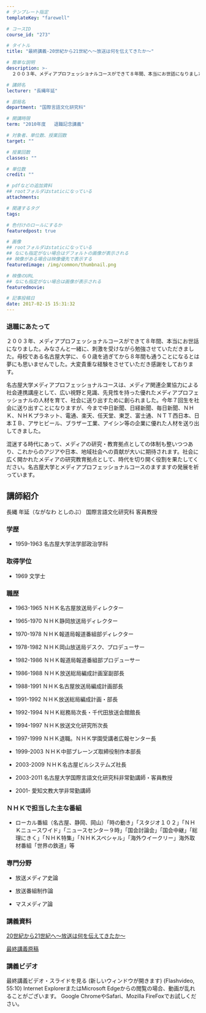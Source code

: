 ```yaml
---
# テンプレート指定
templateKey: "farewell"

# コースID
course_id: "273"

# タイトル
title: "最終講義-20世紀から21世紀へ〜放送は何を伝えてきたか〜"

# 簡単な説明
description: >-
  ２００３年、メディアプロフェッショナルコースができて８年間、本当にお世話になりました。みなさんと一緒に、刺激を受けながら勉強させていただきました。母校である名古屋大学に、６０歳を過ぎてから８年...

# 講師名
lecturer: "長縄年延"

# 部局名
department: "国際言語文化研究科"

# 開講時限
term: "2010年度	退職記念講義"

# 対象者、単位数、授業回数
target: ""

# 授業回数
classes: ""

# 単位数
credit: ""

# pdfなどの追加資料
## rootフォルダはstaticになっている
attachments: 

# 関連するタグ
tags:

# 色付けのロールにするか
featuredpost: true

# 画像
## rootフォルダはstaticになっている
## なにも指定がない場合はデフォルトの画像が表示される
## 映像がある場合は映像優先で表示する
featuredimage: /img/common/thumbnail.png

# 映像のURL
## なにも指定がない場合は画像が表示される
featuredmovie: 

# 記事投稿日
date: 2017-02-15 15:31:32
---
```


### 退職にあたって


２００３年、メディアプロフェッショナルコースができて８年間、本当にお世話になりました。みなさんと一緒に、刺激を受けながら勉強させていただきました。母校である名古屋大学に、６０歳を過ぎてから８年間も通うことになるとは夢にも思いませんでした。大変貴重な経験をさせていただき感謝をしております。

名古屋大学メディアプロフェッショナルコースは、メディア関連企業協力による社会連携講座として、広い視野と見識、先見性を持った優れたメディアプロフェッショナルの人材を育て、社会に送り出すために創られました。今年７回生を社会に送り出すことになりますが、今まで中日新聞、日経新聞、毎日新聞、ＮＨＫ、ＮＨＫプラネット、電通、楽天、任天堂、東芝、富士通、ＮＴＴ西日本、日本ＩＢ、アサヒビール、ブラザー工業、アイシン等の企業に優れた人材を送り出してきました。

混迷する時代にあって、メディアの研究・教育拠点としての体制も整いつつあり、これからのアジアや日本、地域社会への貢献が大いに期待されます。社会に広く開かれたメディアの研究教育拠点として、時代を切り開く役割を果たしてください。名古屋大学とメディアプロフェッショナルコースのますますの発展を祈っています。


## 講師紹介


長縄 年延（ながなわ としのぶ） 国際言語文化研究科 客員教授


### 学歴



* 1959-1963 名古屋大学法学部政治学科


### 取得学位



* 1969 文学士


### 職歴



* 1963-1965 ＮＨＫ名古屋放送局ディレクター

* 1965-1970 ＮＨＫ静岡放送局ディレクター

* 1970-1978 ＮＨＫ報道局報道番組部ディレクター

* 1978-1982 ＮＨＫ岡山放送局デスク、プロデューサー

* 1982-1986 ＮＨＫ報道局報道番組部プロデューサー

* 1986-1988 ＮＨＫ放送総局編成計画室副部長

* 1988-1991 ＮＨＫ名古屋放送局編成計画部長

* 1991-1992 ＮＨＫ放送総局編成計画・部長

* 1992-1994 ＮＨＫ総務局次長・千代田放送会館館長

* 1994-1997 ＮＨＫ放送文化研究所次長

* 1997-1999 ＮＨＫ退職。ＮＨＫ学園受講者広報センター長

* 1999-2003 ＮＨＫ中部ブレーンズ取締役制作本部長

* 2003-2009 ＮＨＫ名古屋ビルシステムズ社長

* 2003-2011 名古屋大学国際言語文化研究科非常勤講師・客員教授

* 2001- 愛知文教大学非常勤講師


### ＮＨＫで担当した主な番組



* ローカル番組（名古屋、静岡、岡山）「時の動き」「スタジオ１０２」「ＮＨＫニュースワイド」「ニュースセンター９時」「国会討論会」「国会中継」「総理にきく」「ＮＨＫ特集」「ＮＨＫスペシャル」「海外ウイークリー」海外取材番組「世界の鉄道」等


### 専門分野



* 放送メディア史論

* 放送番組制作論
* マスメディア論


### 講義資料


[20世紀から21世紀へ〜放送は何を伝えてきたか〜](/files/273/naganawa_slide.pdf) 

[最終講義原稿](/files/273/g_naganawa.pdf) 


### 講義ビデオ


最終講義ビデオ・スライドを見る (新しいウィンドウが開きます) (Flashvideo, 55:10)
Internet ExplorerまたはMicrosoft Edgeからの閲覧の場合、動画が乱れることがございます。
Google ChromeやSafari、Mozilla FireFoxでお試しください。